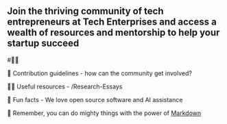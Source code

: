 ## Join the thriving community of tech entrepreneurs at Tech Enterprises and access a wealth of resources and mentorship to help your startup succeed

#🙋‍♀️ 

🌈 Contribution guidelines - how can the community get involved?

👩‍💻 Useful resources - /Research-Essays

🍿 Fun facts - We love open source software and AI assistance

🧙 Remember, you can do mighty things with the power of [Markdown](https://docs.github.com/github/writing-on-github/getting-started-with-writing-and-formatting-on-github/basic-writing-and-formatting-syntax)
